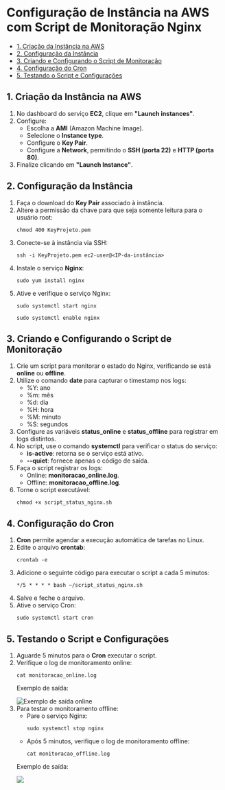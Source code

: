 

<h1>Configuração de Instância na AWS com Script de Monitoração Nginx</h1>

<nav>
    <ul>
        <li><a href="#criar-instancia">1. Criação da Instância na AWS</a></li>
        <li><a href="#configuracao-instancia">2. Configuração da Instância</a></li>
        <li><a href="#script-monitoração">3. Criando e Configurando o Script de Monitoração</a></li>
        <li><a href="#configuracao-cron">4. Configuração do Cron</a></li>
        <li><a href="#testando-script">5. Testando o Script e Configurações</a></li>
    </ul>
</nav>

<h2 id="criar-instancia">1. Criação da Instância na AWS</h2>
<ol>
    <li>No dashboard do serviço <strong>EC2</strong>, clique em <strong>"Launch instances"</strong>.</li>
    <li>Configure:
        <ul>
            <li>Escolha a <strong>AMI</strong> (Amazon Machine Image).</li>
            <li>Selecione o <strong>Instance type</strong>.</li>
            <li>Configure o <strong>Key Pair</strong>.</li>
            <li>Configure a <strong>Network</strong>, permitindo o <strong>SSH (porta 22)</strong> e <strong>HTTP (porta 80)</strong>.</li>
        </ul>
    </li>
    <li>Finalize clicando em <strong>"Launch Instance"</strong>.</li>
</ol>

<h2 id="configuracao-instancia">2. Configuração da Instância</h2>
<ol>
    <li>Faça o download do <strong>Key Pair</strong> associado à instância.</li>
    <li>Altere a permissão da chave para que seja somente leitura para o usuário root:
        <pre><code>chmod 400 KeyProjeto.pem</code></pre>
    </li>
    <li>Conecte-se à instância via SSH:
        <pre><code>ssh -i KeyProjeto.pem ec2-user@&lt;IP-da-instância&gt;</code></pre>
    </li>
    <li>Instale o serviço <strong>Nginx</strong>:
        <pre><code>sudo yum install nginx</code></pre>
    </li>
    <li>Ative e verifique o serviço Nginx:
        <pre><code>sudo systemctl start nginx</code></pre>
        <pre><code>sudo systemctl enable nginx</code></pre>
    </li>
</ol>

<h2 id="script-monitoração">3. Criando e Configurando o Script de Monitoração</h2>
<ol>
    <li>Crie um script para monitorar o estado do Nginx, verificando se está <strong>online</strong> ou <strong>offline</strong>.</li>
    <li>Utilize o comando <strong>date</strong> para capturar o timestamp nos logs:
        <ul>
            <li>%Y: ano</li>
            <li>%m: mês</li>
            <li>%d: dia</li>
            <li>%H: hora</li>
            <li>%M: minuto</li>
            <li>%S: segundos</li>
        </ul>
    </li>
    <li>Configure as variáveis <strong>status_online</strong> e <strong>status_offline</strong> para registrar em logs distintos.</li>
    <li>No script, use o comando <strong>systemctl</strong> para verificar o status do serviço:
        <ul>
            <li><strong>is-active</strong>: retorna se o serviço está ativo.</li>
            <li><strong>--quiet</strong>: fornece apenas o código de saída.</li>
        </ul>
    </li>
    <li>Faça o script registrar os logs:
        <ul>
            <li>Online: <strong>monitoracao_online.log</strong>.</li>
            <li>Offline: <strong>monitoracao_offline.log</strong>.</li>
        </ul>
    </li>
    <li>Torne o script executável:
        <pre><code>chmod +x script_status_nginx.sh</code></pre>
    </li>
</ol>

<h2 id="configuracao-cron">4. Configuração do Cron</h2>
<ol>
    <li><strong>Cron</strong> permite agendar a execução automática de tarefas no Linux.</li>
    <li>Edite o arquivo <strong>crontab</strong>:
        <pre><code>crontab -e</code></pre>
    </li>
    <li>Adicione o seguinte código para executar o script a cada 5 minutos:
        <pre><code>*/5 * * * * bash ~/script_status_nginx.sh</code></pre>
    </li>
    <li>Salve e feche o arquivo.</li>
    <li>Ative o serviço Cron:
        <pre><code>sudo systemctl start cron</code></pre>
    </li>
</ol>

<h2 id="testando-script">5. Testando o Script e Configurações</h2>
<ol>
    <li>Aguarde 5 minutos para o <strong>Cron</strong> executar o script.</li>
    <li>Verifique o log de monitoramento online:
        <pre><code>cat monitoracao_online.log</code></pre>
        <p>Exemplo de saída:</p>
        <img src="exemplo_saida_online.png" alt="Exemplo de saída online">
    </li>
    <li>Para testar o monitoramento offline:
        <ul>
            <li>Pare o serviço Nginx:
                <pre><code>sudo systemctl stop nginx</code></pre>
            </li>
            <li>Após 5 minutos, verifique o log de monitoramento offline:
                <pre><code>cat monitoracao_offline.log</code></pre>
            </li>
        </ul>
        <p>Exemplo de saída:</p>
        <img src="![Saída Online](https://github.com/user-attachments/assets/11511f61-8756-4eab-b1f1-52bc2e9fb91d)">
    </li>
</ol>

